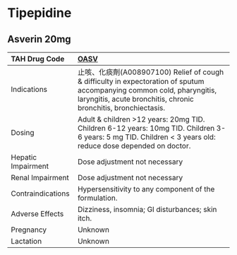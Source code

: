# Tipepidine

## Asverin 20mg

| TAH Drug Code      | [**OASV**](https://www.tahsda.org.tw/drugs/hissearch.php?drug_code=OASV)                                                                                                                  |
|:-------------------|:------------------------------------------------------------------------------------------------------------------------------------------------------------------------------------------|
| Indications        | 止咳、化痰劑(A008907100) Relief of cough & difficulty in expectoration of sputum accompanying common cold, pharyngitis, laryngitis, acute bronchitis, chronic bronchitis, bronchiectasis. |
| Dosing             | Adult & children >12 years: 20mg TID. Children 6-12 years: 10mg TID. Children 3-6 years: 5 mg TID. Children < 3 years old: reduce dose depended on doctor.                                |
| Hepatic Impairment | Dose adjustment not necessary                                                                                                                                                             |
| Renal Impairment   | Dose adjustment not necessary                                                                                                                                                             |
| Contraindications  | Hypersensitivity to any component of the formulation.                                                                                                                                     |
| Adverse Effects    | Dizziness, insomnia; GI disturbances; skin itch.                                                                                                                                          |
| Pregnancy          | Unknown                                                                                                                                                                                   |
| Lactation          | Unknown                                                                                                                                                                                   |

